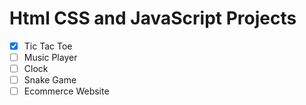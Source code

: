 # Html CSS and JavaScript Projects

- [x] Tic Tac Toe
- [ ] Music Player
- [ ] Clock
- [ ] Snake Game
- [ ] Ecommerce Website
